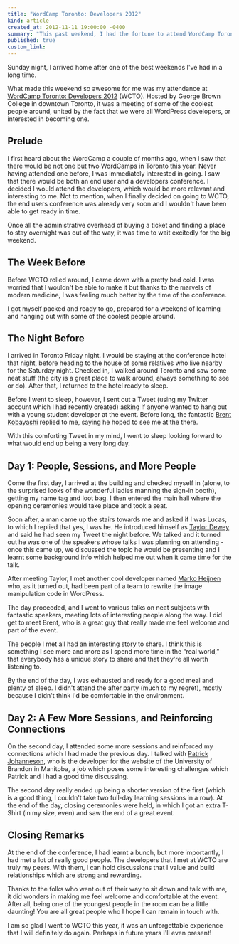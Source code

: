 ```yaml
---
title: "WordCamp Toronto: Developers 2012"
kind: article
created_at: 2012-11-11 19:00:00 -0400
summary: "This past weekend, I had the fortune to attend WordCamp Toronto: Developers 2012, meeting some really neat people and learning plenty of cool WordPress information along the way."
published: true
custom_link: 
---
```


Sunday night, I arrived home after one of the best weekends I've had in a long time.

What made this weekend so awesome for me was my attendance at [WordCamp Toronto: Developers 2012](http://2012.torontodev.wordcamp.org/ "WordCamp Toronto: Developers 2012") (WCTO). Hosted by George Brown College in downtown Toronto, it was a meeting of some of the coolest people around, united by the fact that we were all WordPress developers, or interested in becoming one.

## Prelude

I first heard about the WordCamp a couple of months ago, when I saw that there would be not one but two WordCamps in Toronto this year. Never having attended one before, I was immediately interested in going. I saw that there would be both an end user and a developers conference. I decided I would attend the developers, which would be more relevant and interesting to me. Not to mention, when I finally decided on going to WCTO, the end users conference was already very soon and I wouldn't have been able to get ready in time.

Once all the administrative overhead of buying a ticket and finding a place to stay overnight was out of the way, it was time to wait excitedly for the big weekend.

## The Week Before

Before WCTO rolled around, I came down with a pretty bad cold. I was worried that I wouldn't be able to make it but thanks to the marvels of modern medicine, I was feeling much better by the time of the conference.

I got myself packed and ready to go, prepared for a weekend of learning and hanging out with some of the coolest people around.

## The Night Before

I arrived in Toronto Friday night. I would be staying at the conference hotel that night, before heading to the house of some relatives who live nearby for the Saturday night. Checked in, I walked around Toronto and saw some neat stuff (the city is a great place to walk around, always something to see or do). After that, I returned to the hotel ready to sleep.

Before I went to sleep, however, I sent out a Tweet (using my Twitter account which I had recently created) asking if anyone wanted to hang out with a young student developer at the event. Before long, the fantastic [Brent Kobayashi](https://twitter.com/brentkobayashi "Brent Kobayashi (brentkobayashi) on Twitter") replied to me, saying he hoped to see me at the there.

With this comforting Tweet in my mind, I went to sleep looking forward to what would end up being a very long day.

## Day 1: People, Sessions, and More People

Come the first day, I arrived at the building and checked myself in (alone, to the surprised looks of the wonderful ladies manning the sign-in booth), getting my name tag and loot bag. I then entered the main hall where the opening ceremonies would take place and took a seat.

Soon after, a man came up the stairs towards me and asked if I was Lucas, to which I replied that yes, I was he. He introduced himself as [Taylor Dewey](https://twitter.com/tddewey "Taylor D Dewey (tddewey) on Twitter") and said he had seen my Tweet the night before. We talked and it turned out he was one of the speakers whose talks I was planning on attending - once this came up, we discussed the topic he would be presenting and I learnt some background info which helped me out when it came time for the talk.

After meeting Taylor, I met another cool developer named [Marko Heijnen](https://twitter.com/markoheijnen "Marko Heijnen (markoheijnen) on Twitter") who, as it turned out, had been part of a team to rewrite the image manipulation code in WordPress.

The day proceeded, and I went to various talks on neat subjects with fantastic speakers, meeting lots of interesting people along the way. I did get to meet Brent, who is a great guy that really made me feel welcome and part of the event.

The people I met all had an interesting story to share. I think this is something I see more and more as I spend more time in the &ldquo;real world,&rdquo; that everybody has a unique story to share and that they're all worth listening to.

By the end of the day, I was exhausted and ready for a good meal and plenty of sleep. I didn't attend the after party (much to my regret), mostly because I didn't think I'd be comfortable in the environment.

## Day 2: A Few More Sessions, and Reinforcing Connections

On the second day, I attended some more sessions and reinforced my connections which I had made the previous day. I talked with [Patrick Johanneson](https://twitter.com/pjohanneson "Patrick Johanneson (pjohanneson) on Twitter"), who is the developer for the website of the University of Brandon in Manitoba, a job which poses some interesting challenges which Patrick and I had a good time discussing.

The second day really ended up being a shorter version of the first (which is a good thing, I couldn't take two full-day learning sessions in a row). At the end of the day, closing ceremonies were held, in which I got an extra T-Shirt (in my size, even) and saw the end of a great event.

## Closing Remarks

At the end of the conference, I had learnt a bunch, but more importantly, I had met a lot of really good people. The developers that I met at WCTO are truly my peers. With them, I can hold discussions that I value and build relationships which are strong and rewarding.

Thanks to the folks who went out of their way to sit down and talk with me, it did wonders in making me feel welcome and comfortable at the event. After all, being one of the youngest people in the room can be a little daunting! You are all great people who I hope I can remain in touch with.

I am so glad I went to WCTO this year, it was an unforgettable experience that I will definitely do again. Perhaps in future years I'll even present!